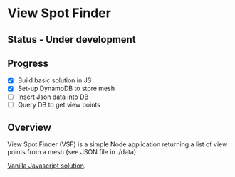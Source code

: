 # View Spot Finder

## Status - Under development 

## Progress

- [x] Build basic solution in JS
- [x] Set-up DynamoDB to store mesh
- [ ] Insert Json data into DB
- [ ] Query DB to get view points

## Overview

View Spot Finder (VSF) is a simple Node application returning a list
of view points from a mesh (see JSON file in ./data).

[Vanilla Javascript solution](https://github.com/Tinux-18/view-spot-finder/tree/master/vanilla_javascript_solution).
